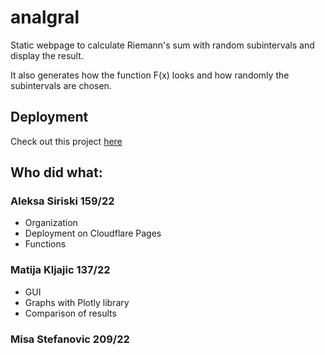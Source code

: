 # analgral

Static webpage to calculate Riemann's sum with random subintervals and display the result.

It also generates how the function F(x) looks and how randomly the subintervals are chosen.

## Deployment
Check out this project [here](https://analgral.tmina.org)

## Who did what:

### Aleksa Siriski 159/22
* Organization
* Deployment on Cloudflare Pages
* Functions

### Matija Kljajic 137/22
* GUI
* Graphs with Plotly library
* Comparison of results

### Misa Stefanovic 209/22
